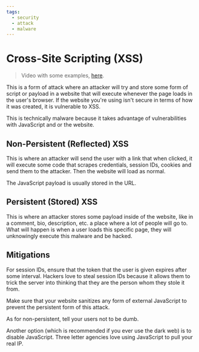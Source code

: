 ```yaml
---
tags:
  - security
  - attack
  - malware
---
```

# Cross-Site Scripting (XSS)

>Video with some examples, [here](https://www.youtube.com/watch?v=Cut0mTPBrjE&list=PLG49S3nxzAnna96gzhJrzkii4hH_mgW4b&index=40).

This is a form of attack where an attacker will try and store some form of script or payload in a website that will execute whenever the page loads in the user's browser. If the website you're using isn't secure in terms of how it was created, it is vulnerable to XSS.

This is technically malware because it takes advantage of vulnerabilities with JavaScript and or the website.

## Non-Persistent (Reflected) XSS

This is where an attacker will send the user with a link that when clicked, it will execute some code that scrapes credentials, session IDs, cookies and send them to the attacker. Then the website will load as normal.

The JavaScript payload is usually stored in the URL.

## Persistent (Stored) XSS

This is where an attacker stores some payload inside of the website, like in a comment, bio, description, etc. a place where a lot of people will go to. What will happen is when a user loads this specific page, they will unknowingly execute this malware and be hacked.

## Mitigations

For session IDs, ensure that the token that the user is given expires after some interval. Hackers love to steal session IDs because it allows them to trick the server into thinking that they are the person whom they stole it from.

Make sure that your website sanitizes any form of external JavaScript to prevent the persistent form of this attack.

As for non-persistent, tell your users not to be dumb.

Another option (which is recommended if you ever use the dark web) is to disable JavaScript. Three letter agencies love using JavaScript to pull your real IP.
